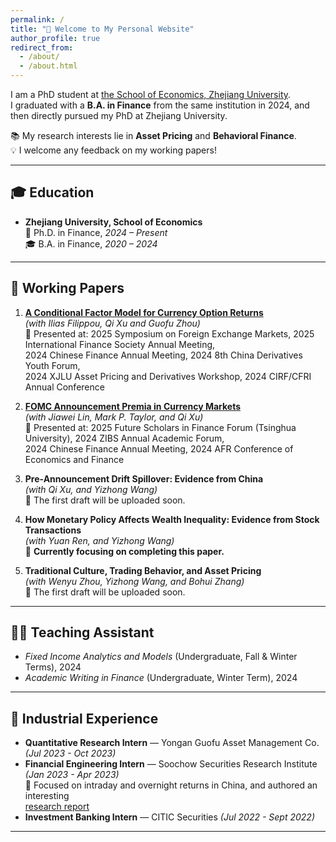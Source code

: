 ```yaml
---
permalink: /
title: "👋 Welcome to My Personal Website"
author_profile: true
redirect_from: 
  - /about/
  - /about.html
---
```


I am a PhD student at [the School of Economics, Zhejiang University](http://www.cec.zju.edu.cn/).  
I graduated with a **B.A. in Finance** from the same institution in 2024, and then directly pursued my PhD at Zhejiang University.  

📚 My research interests lie in **Asset Pricing** and **Behavioral Finance**.  
💡 I welcome any feedback on my working papers!  

---

## 🎓 Education  
- **Zhejiang University, School of Economics**  
  📖 Ph.D. in Finance, *2024 – Present*  
  🎓 B.A. in Finance, *2020 – 2024*  

---

## 📝 Working Papers  

1. [**A Conditional Factor Model for Currency Option Returns**](https://papers.ssrn.com/sol3/papers.cfm?abstract_id=4991516)  
   *(with Ilias Filippou, Qi Xu and Guofu Zhou)*  
   📌 Presented at: 2025 Symposium on Foreign Exchange Markets, 2025 International Finance Society Annual Meeting,  
   2024 Chinese Finance Annual Meeting, 2024 8th China Derivatives Youth Forum,  
   2024 XJLU Asset Pricing and Derivatives Workshop, 2024 CIRF/CFRI Annual Conference  

2. [**FOMC Announcement Premia in Currency Markets**](https://papers.ssrn.com/sol3/papers.cfm?abstract_id=5237922)  
   *(with Jiawei Lin, Mark P. Taylor, and Qi Xu)*  
   📌 Presented at: 2025 Future Scholars in Finance Forum (Tsinghua University), 2024 ZIBS Annual Academic Forum,  
   2024 Chinese Finance Annual Meeting, 2024 AFR Conference of Economics and Finance  

3. **Pre-Announcement Drift Spillover: Evidence from China**  
   *(with Qi Xu, and Yizhong Wang)*  
   📝 The first draft will be uploaded soon.  

4. **How Monetary Policy Affects Wealth Inequality: Evidence from Stock Transactions**  
   *(with Yuan Ren, and Yizhong Wang)*  
   🚧 **Currently focusing on completing this paper.**  

5. **Traditional Culture, Trading Behavior, and Asset Pricing**  
   *(with Wenyu Zhou, Yizhong Wang, and Bohui Zhang)*  
   📝 The first draft will be uploaded soon.  

---

## 👨‍🏫 Teaching Assistant  

- *Fixed Income Analytics and Models* (Undergraduate, Fall & Winter Terms), 2024  
- *Academic Writing in Finance* (Undergraduate, Winter Term), 2024  

---

## 💼 Industrial Experience  

- **Quantitative Research Intern** — Yongan Guofu Asset Management Co. *(Jul 2023 - Oct 2023)*  
- **Financial Engineering Intern** — Soochow Securities Research Institute *(Jan 2023 - Apr 2023)*  
  🔎 Focused on intraday and overnight returns in China, and authored an interesting  
  [research report](https://mp.weixin.qq.com/s/Wu_v-rCHqWpj3S7N_eEYxQ)  
- **Investment Banking Intern** — CITIC Securities *(Jul 2022 - Sept 2022)*  

---

